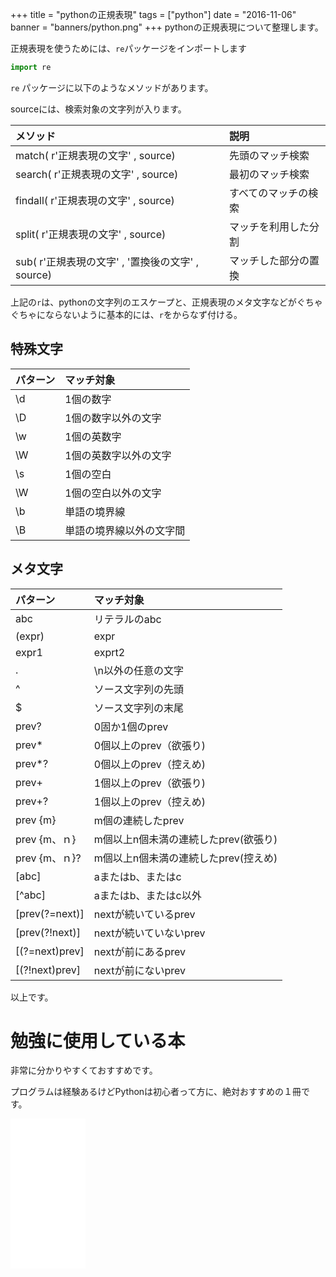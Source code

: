 +++
title = "pythonの正規表現"
tags = ["python"]
date = "2016-11-06"
banner = "banners/python.png"
+++
pythonの正規表現について整理します。

<!--more-->

正規表現を使うためには、`re`パッケージをインポートします

```python
import re
```

`re` パッケージに以下のようなメソッドがあります。

sourceには、検索対象の文字列が入ります。

| メソッド | 説明 |
| :------------- | :------------- |
| match( r'正規表現の文字' , source) | 先頭のマッチ検索  |
| search( r'正規表現の文字' , source) | 最初のマッチ検索  |
| findall( r'正規表現の文字' , source) | すべてのマッチの検索  |
| split( r'正規表現の文字' , source) | マッチを利用した分割  |
| sub( r'正規表現の文字' , '置換後の文字' , source) |  マッチした部分の置換 |

上記の`r`は、pythonの文字列のエスケープと、正規表現のメタ文字などがぐちゃぐちゃにならないように基本的には、`r`をからなず付ける。

## 特殊文字

| パターン | マッチ対象 |
| :------------- | :------------- |
| \d | 1個の数字 |
| \D | 1個の数字以外の文字 |
| \w | 1個の英数字|
| \W | 1個の英数字以外の文字 |
| \s | 1個の空白 |
| \W | 1個の空白以外の文字 |
| \b | 単語の境界線 |
| \B | 単語の境界線以外の文字間 |

## メタ文字




| パターン | マッチ対象 |
| :------------- | :------------- |
| abc | リテラルのabc |
| (expr) | expr |
| expr1 | exprt2 | expr1または、expr2 |
| . | \n以外の任意の文字 |
| ^ | ソース文字列の先頭 |
| $ | ソース文字列の末尾 |
| prev? | 0固か1個のprev |
| prev* | 0個以上のprev（欲張り) |
| prev*? | 0個以上のprev（控えめ) |
| prev+ | 1個以上のprev（欲張り) |
| prev+? | 1個以上のprev（控えめ) |
| prev {m} | m個の連続したprev |
| prev {m、ｎ} | m個以上n個未満の連続したprev(欲張り) |
| prev {m、ｎ}? | m個以上n個未満の連続したprev(控えめ) |
| [abc]| aまたはb、またはc |
| [^abc]| aまたはb、またはc以外 |
| [prev(?=next)]| nextが続いているprev|
| [prev(?!next)]| nextが続いていないprev|
| [(?=next)prev]| nextが前にあるprev|
| [(?!next)prev]| nextが前にないprev|

以上です。

# 勉強に使用している本

非常に分かりやすくておすすめです。

プログラムは経験あるけどPythonは初心者って方に、絶対おすすめの１冊です。

<iframe src="//rcm-fe.amazon-adsystem.com/e/cm?lt1=_blank&bc1=000000&IS2=1&nou=1&bg1=FFFFFF&fc1=000000&lc1=0000FF&t=bmsirato-22&o=9&p=8&l=as1&m=amazon&f=ifr&ref=qf_sp_asin_til&asins=4873117380" style="width:120px;height:240px;" scrolling="no" marginwidth="0" marginheight="0" frameborder="0"></iframe>
